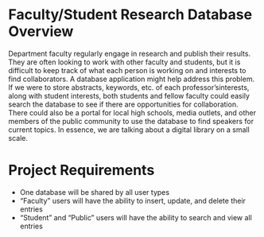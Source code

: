 # Faculty/Student Research Database Overview
Department faculty regularly engage in research and publish their results. They are often looking to work with other faculty and students, but it is difficult to keep track of what each person is working on and interests to find collaborators. A database application might help address this problem. If we were to store abstracts, keywords, etc. of each professor’sinterests, along with student interests, both students and fellow faculty could easily search the database to see if there are opportunities for collaboration. There could also be a portal for local high schools, media outlets, and other members of the public community to use the database to find speakers for current topics. In essence, we are talking about a digital library on a small scale.
# Project Requirements
- One database will be shared by all user types
- “Faculty” users will have the ability to insert, update, and delete their entries
- “Student” and “Public” users will have the ability to search and view all entries
